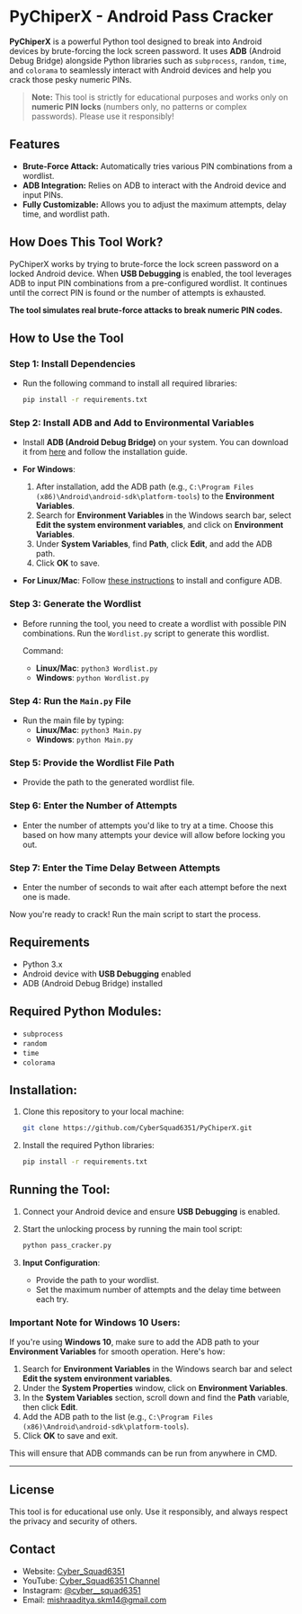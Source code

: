 # PyChiperX - Android Pass Cracker

**PyChiperX** is a powerful Python tool designed to break into Android devices by brute-forcing the lock screen password. It uses **ADB** (Android Debug Bridge) alongside Python libraries such as `subprocess`, `random`, `time`, and `colorama` to seamlessly interact with Android devices and help you crack those pesky numeric PINs.

> **Note:** This tool is strictly for educational purposes and works only on **numeric PIN locks** (numbers only, no patterns or complex passwords). Please use it responsibly!

## Features

- **Brute-Force Attack:** Automatically tries various PIN combinations from a wordlist.
- **ADB Integration:** Relies on ADB to interact with the Android device and input PINs.
- **Fully Customizable:** Allows you to adjust the maximum attempts, delay time, and wordlist path.

## How Does This Tool Work?

PyChiperX works by trying to brute-force the lock screen password on a locked Android device. When **USB Debugging** is enabled, the tool leverages ADB to input PIN combinations from a pre-configured wordlist. It continues until the correct PIN is found or the number of attempts is exhausted.

**The tool simulates real brute-force attacks to break numeric PIN codes.**

## How to Use the Tool

### Step 1: Install Dependencies
- Run the following command to install all required libraries:
    ```bash
    pip install -r requirements.txt
    ```

### Step 2: Install ADB and Add to Environmental Variables
- Install **ADB (Android Debug Bridge)** on your system. You can download it from [here](https://developer.android.com/studio#downloads) and follow the installation guide.

- **For Windows**:
    1. After installation, add the ADB path (e.g., `C:\Program Files (x86)\Android\android-sdk\platform-tools`) to the **Environment Variables**.
    2. Search for **Environment Variables** in the Windows search bar, select **Edit the system environment variables**, and click on **Environment Variables**.
    3. Under **System Variables**, find **Path**, click **Edit**, and add the ADB path.
    4. Click **OK** to save.

- **For Linux/Mac**: Follow [these instructions](https://developer.android.com/studio/command-line/adb) to install and configure ADB.

### Step 3: Generate the Wordlist
- Before running the tool, you need to create a wordlist with possible PIN combinations. Run the `Wordlist.py` script to generate this wordlist.
 
    Command:
    - **Linux/Mac**: `python3 Wordlist.py`
    - **Windows**: `python Wordlist.py`

### Step 4: Run the `Main.py` File
- Run the main file by typing:
    - **Linux/Mac**: `python3 Main.py`
    - **Windows**: `python Main.py`

### Step 5: Provide the Wordlist File Path
- Provide the path to the generated wordlist file.

### Step 6: Enter the Number of Attempts
- Enter the number of attempts you'd like to try at a time. Choose this based on how many attempts your device will allow before locking you out.

### Step 7: Enter the Time Delay Between Attempts
- Enter the number of seconds to wait after each attempt before the next one is made.

Now you're ready to crack! Run the main script to start the process.

## Requirements
- Python 3.x
- Android device with **USB Debugging** enabled
- ADB (Android Debug Bridge) installed

## Required Python Modules:
- `subprocess`
- `random`
- `time`
- `colorama`

## Installation:
1. Clone this repository to your local machine:
    ```bash
    git clone https://github.com/CyberSquad6351/PyChiperX.git
    ```

2. Install the required Python libraries:
    ```bash
    pip install -r requirements.txt
    ```

## Running the Tool:
1. Connect your Android device and ensure **USB Debugging** is enabled.
2. Start the unlocking process by running the main tool script:
    ```bash
    python pass_cracker.py
    ```

3. **Input Configuration**:
   - Provide the path to your wordlist.
   - Set the maximum number of attempts and the delay time between each try.

### **Important Note for Windows 10 Users:**
If you're using **Windows 10**, make sure to add the ADB path to your **Environment Variables** for smooth operation. Here's how:

1. Search for **Environment Variables** in the Windows search bar and select **Edit the system environment variables**.
2. Under the **System Properties** window, click on **Environment Variables**.
3. In the **System Variables** section, scroll down and find the **Path** variable, then click **Edit**.
4. Add the ADB path to the list (e.g., `C:\Program Files (x86)\Android\android-sdk\platform-tools`).
5. Click **OK** to save and exit.

This will ensure that ADB commands can be run from anywhere in CMD.

---

## License

This tool is for educational use only. Use it responsibly, and always respect the privacy and security of others.

## Contact

- Website: [Cyber_Squad6351](https://cybersquad6351.netlify.app/)
- YouTube: [Cyber_Squad6351 Channel](https://youtube.com/@cyber_squad6351?si=8Lm-a76txyExM5F_)
- Instagram: [@cyber__squad6351](https://www.instagram.com/cyber__squad6351/)
- Email: [mishraaditya.skm14@gmail.com](mailto:mishraaditya.skm14@gmail.com)
